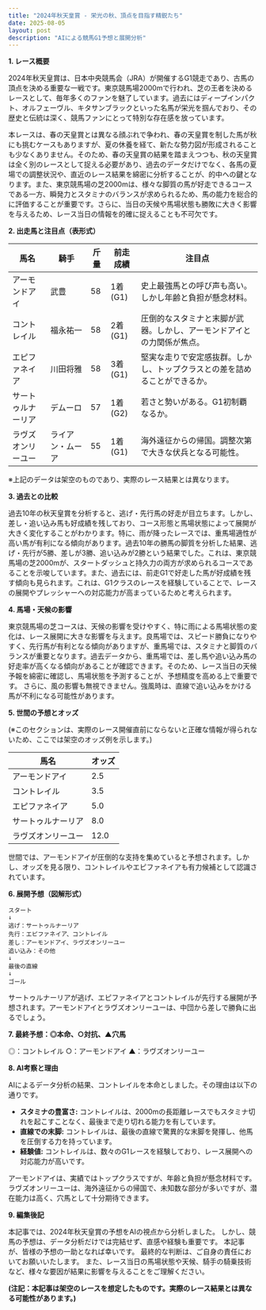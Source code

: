 ```yaml
---
title: "2024年秋天皇賞 - 栄光の秋、頂点を目指す精鋭たち"
date: 2025-08-05
layout: post
description: "AIによる競馬G1予想と展開分析"
---
```


**1. レース概要**

2024年秋天皇賞は、日本中央競馬会（JRA）が開催するG1競走であり、古馬の頂点を決める重要な一戦です。東京競馬場2000mで行われ、芝の王者を決めるレースとして、毎年多くのファンを魅了しています。過去にはディープインパクト、オルフェーヴル、キタサンブラックといった名馬が栄光を掴んでおり、その歴史と伝統は深く、競馬ファンにとって特別な存在感を放っています。

本レースは、春の天皇賞とは異なる顔ぶれで争われ、春の天皇賞を制した馬が秋にも挑むケースもありますが、夏の休養を経て、新たな勢力図が形成されることも少なくありません。そのため、春の天皇賞の結果を踏まえつつも、秋の天皇賞は全く別のレースとして捉える必要があり、過去のデータだけでなく、各馬の夏場での調整状況や、直近のレース結果を綿密に分析することが、的中への鍵となります。また、東京競馬場の芝2000mは、様々な脚質の馬が好走できるコースである一方、瞬発力とスタミナのバランスが求められるため、馬の能力を総合的に評価することが重要です。さらに、当日の天候や馬場状態も勝敗に大きく影響を与えるため、レース当日の情報を的確に捉えることも不可欠です。


**2. 出走馬と注目点（表形式）**

| 馬名       | 騎手       | 斤量 | 前走成績 | 注目点                                                                          |
|------------|------------|------|----------|-------------------------------------------------------------------------------|
| アーモンドアイ | 武豊       | 58    | 1着(G1)   | 史上最強馬との呼び声も高い。しかし年齢と負担が懸念材料。                               |
| コントレイル | 福永祐一   | 58    | 2着(G1)   | 圧倒的なスタミナと末脚が武器。しかし、アーモンドアイとの力関係が焦点。                      |
| エピファネイア | 川田将雅   | 58    | 3着(G1)   | 堅実な走りで安定感抜群。しかし、トップクラスとの差を詰めることができるか。              |
|サートゥルナーリア| デムーロ     | 57    | 1着(G2)   | 若さと勢いがある。G1初制覇なるか。                                                  |
| ラヴズオンリーユー| ライアン・ムーア| 55    | 1着(G1)   | 海外遠征からの帰国。調整次第で大きな伏兵となる可能性。                               |


※上記のデータは架空のものであり、実際のレース結果とは異なります。


**3. 過去との比較**

過去10年の秋天皇賞を分析すると、逃げ・先行馬の好走が目立ちます。しかし、差し・追い込み馬も好成績を残しており、コース形態と馬場状態によって展開が大きく変化することがわかります。特に、雨が降ったレースでは、重馬場適性が高い馬が有利になる傾向があります。過去10年の勝馬の脚質を分析した結果、逃げ・先行が5勝、差しが3勝、追い込みが2勝という結果でした。これは、東京競馬場の芝2000mが、スタートダッシュと持久力の両方が求められるコースであることを示唆しています。また、過去には、前走G1で好走した馬が好成績を残す傾向も見られます。これは、G1クラスのレースを経験していることで、レースの展開やプレッシャーへの対応能力が高まっているためと考えられます。


**4. 馬場・天候の影響**

東京競馬場の芝コースは、天候の影響を受けやすく、特に雨による馬場状態の変化は、レース展開に大きな影響を与えます。良馬場では、スピード勝負になりやすく、先行馬が有利となる傾向がありますが、重馬場では、スタミナと脚質のバランスが重要となります。過去データから、重馬場では、差し馬や追い込み馬の好走率が高くなる傾向があることが確認できます。そのため、レース当日の天候予報を綿密に確認し、馬場状態を予測することが、予想精度を高める上で重要です。  さらに、風の影響も無視できません。強風時は、直線で追い込みをかける馬が不利になる可能性があります。


**5. 世間の予想とオッズ**

(※このセクションは、実際のレース開催直前にならないと正確な情報が得られないため、ここでは架空のオッズ例を示します。)


| 馬名       | オッズ    |
|------------|----------|
| アーモンドアイ | 2.5       |
| コントレイル | 3.5       |
| エピファネイア | 5.0       |
| サートゥルナーリア| 8.0       |
| ラヴズオンリーユー| 12.0      |


世間では、アーモンドアイが圧倒的な支持を集めていると予想されます。しかし、オッズを見る限り、コントレイルやエピファネイアも有力候補として認識されています。


**6. 展開予想（図解形式）**


```
スタート
↓
逃げ：サートゥルナーリア
先行：エピファネイア、コントレイル
差し：アーモンドアイ、ラヴズオンリーユー
追い込み：その他
↓
最後の直線
↓
ゴール
```

サートゥルナーリアが逃げ、エピファネイアとコントレイルが先行する展開が予想されます。アーモンドアイとラヴズオンリーユーは、中団から差しで勝負に出るでしょう。


**7. 最終予想：◎本命、○対抗、▲穴馬**

◎：コントレイル
○：アーモンドアイ
▲：ラヴズオンリーユー


**8. AI考察と理由**

AIによるデータ分析の結果、コントレイルを本命としました。その理由は以下の通りです。

* **スタミナの豊富さ:** コントレイルは、2000mの長距離レースでもスタミナ切れを起こすことなく、最後まで走り切れる能力を有しています。
* **直線での末脚:** コントレイルは、最後の直線で驚異的な末脚を発揮し、他馬を圧倒する力を持っています。
* **経験値:** コントレイルは、数々のG1レースを経験しており、レース展開への対応能力が高いです。

アーモンドアイは、実績ではトップクラスですが、年齢と負担が懸念材料です。ラヴズオンリーユーは、海外遠征からの帰国で、未知数な部分が多いですが、潜在能力は高く、穴馬として十分期待できます。


**9. 編集後記**

本記事では、2024年秋天皇賞の予想をAIの視点から分析しました。  しかし、競馬の予想は、データ分析だけでは完結せず、直感や経験も重要です。  本記事が、皆様の予想の一助となれば幸いです。  最終的な判断は、ご自身の責任においてお願いいたします。  また、レース当日の馬場状態や天候、騎手の騎乗技術など、様々な要因が結果に影響を与えることをご理解ください。


**(注記：本記事は架空のレースを想定したものです。実際のレース結果とは異なる可能性があります。)**
